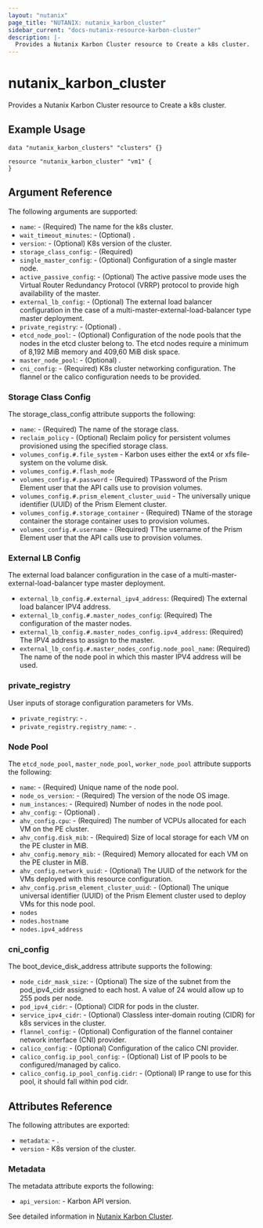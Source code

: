```yaml
---
layout: "nutanix"
page_title: "NUTANIX: nutanix_karbon_cluster"
sidebar_current: "docs-nutanix-resource-karbon-cluster"
description: |-
  Provides a Nutanix Karbon Cluster resource to Create a k8s cluster.
---
```


# nutanix_karbon_cluster

Provides a Nutanix Karbon Cluster resource to Create a k8s cluster.

## Example Usage

```hcl
data "nutanix_karbon_clusters" "clusters" {}

resource "nutanix_karbon_cluster" "vm1" {
}

```

## Argument Reference

The following arguments are supported:

* `name`: - (Required) The name for the k8s cluster.
* `wait_timeout_minutes`: - (Optional) .
* `version`: - (Optional) K8s version of the cluster.
* `storage_class_config`: - (Required)
* `single_master_config`: - (Optional) Configuration of a single master node.
* `active_passive_config`: - (Optional) The active passive mode uses the Virtual Router Redundancy Protocol (VRRP) protocol to provide high availability of the master.
* `external_lb_config`: - (Optional) The external load balancer configuration in the case of a multi-master-external-load-balancer type master deployment.
* `private_registry`: - (Optional) .
* `etcd_node_pool`: - (Optional) Configuration of the node pools that the nodes in the etcd cluster belong to. The etcd nodes require a minimum of 8,192 MiB memory and 409,60 MiB disk space.
* `master_node_pool`: - (Optional) .
* `cni_config`: - (Required) K8s cluster networking configuration. The flannel or the calico configuration needs to be provided.

### Storage Class Config

The storage_class_config attribute supports the following:

* `name`: - (Required) The name of the storage class.
* `reclaim_policy` - (Optional) Reclaim policy for persistent volumes provisioned using the specified storage class.
* `volumes_config.#.file_system` - Karbon uses either the ext4 or xfs file-system on the volume disk.
* `volumes_config.#.flash_mode`
* `volumes_config.#.password` - (Required) TPassword of the Prism Element user that the API calls use to provision volumes.
* `volumes_config.#.prism_element_cluster_uuid` - The universally unique identifier (UUID) of the Prism Element cluster.
* `volumes_config.#.storage_container` - (Required) TName of the storage container the storage container uses to provision volumes.
* `volumes_config.#.username` - (Required) TThe username of the Prism Element user that the API calls use to provision volumes.


### External LB Config

The external load balancer configuration in the case of a multi-master-external-load-balancer type master deployment.

* `external_lb_config.#.external_ipv4_address`: (Required) The external load balancer IPV4 address.
* `external_lb_config.#.master_nodes_config`: (Required) The configuration of the master nodes.
* `external_lb_config.#.master_nodes_config.ipv4_address`: (Required) The IPV4 address to assign to the master.
* `external_lb_config.#.master_nodes_config.node_pool_name`: (Required) The name of the node pool in which this master IPV4 address will be used.

### private_registry
User inputs of storage configuration parameters for VMs.

* `private_registry`: - .
* `private_registry.registry_name`: - .

### Node Pool

The `etcd_node_pool`, `master_node_pool`, `worker_node_pool` attribute supports the following:

* `name`: - (Required) Unique name of the node pool.
* `node_os_version`: - (Required) The version of the node OS image.
* `num_instances`: - (Required) Number of nodes in the node pool.
* `ahv_config`: - (Optional) .
* `ahv_config.cpu`: - (Required) The number of VCPUs allocated for each VM on the PE cluster.
* `ahv_config.disk_mib`: - (Required) Size of local storage for each VM on the PE cluster in MiB.
* `ahv_config.memory_mib`: - (Required) Memory allocated for each VM on the PE cluster in MiB.
* `ahv_config.network_uuid`: - (Optional) The UUID of the network for the VMs deployed with this resource configuration.
* `ahv_config.prism_element_cluster_uuid`: - (Optional) The unique universal identifier (UUID) of the Prism Element cluster used to deploy VMs for this node pool.
* `nodes`
* `nodes.hostname`
* `nodes.ipv4_address`

### cni_config

 The boot_device_disk_address attribute supports the following:

* `node_cidr_mask_size`: - (Optional) The size of the subnet from the pod_ipv4_cidr assigned to each host. A value of 24 would allow up to 255 pods per node.
* `pod_ipv4_cidr`: - (Optional) CIDR for pods in the cluster.
* `service_ipv4_cidr`: - (Optional) Classless inter-domain routing (CIDR) for k8s services in the cluster.
* `flannel_config`: - (Optional) Configuration of the flannel container network interface (CNI) provider.
* `calico_config`: - (Optional) Configuration of the calico CNI provider.
* `calico_config.ip_pool_config`: - (Optional) List of IP pools to be configured/managed by calico.
* `calico_config.ip_pool_config.cidr`: - (Optional) IP range to use for this pool, it should fall within pod cidr.


## Attributes Reference

The following attributes are exported:

* `metadata`: - .
* `version` - K8s version of the cluster.

### Metadata

The metadata attribute exports the following:

* `api_version`: - Karbon API version.

See detailed information in [Nutanix Karbon Cluster](https://www.nutanix.dev/reference/karbon/api-reference/cluster/).
